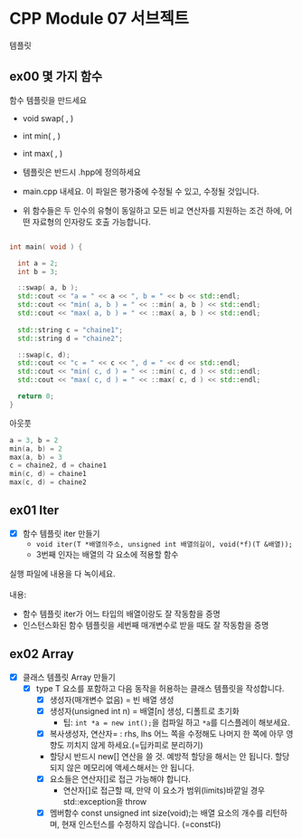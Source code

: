 # CPP Module 07 서브젝트

템플릿

## ex00 몇 가지 함수

함수 템플릿을 만드세요

- void swap( , ) 
- int min( , )
- int max( , )

- 템플릿은 반드시 .hpp에 정의하세요
- main.cpp 내세요. 이 파일은 평가중에 수정될 수 있고, 수정될 것입니다.
- 위 함수들은 두 인수의 유형이 동일하고 모든 비교 연산자를 지원하는 조건 하에, 어떤 자료형의 인자랑도 호출 가능합니다.

```cpp

int main( void ) {

  int a = 2;
  int b = 3;

  ::swap( a, b );
  std::cout << "a = " << a << ", b = " << b << std::endl;
  std::cout << "min( a, b ) = " << ::min( a, b ) << std::endl;
  std::cout << "max( a, b ) = " << ::max( a, b ) << std::endl;
 
  std::string c = "chaine1";
  std::string d = "chaine2";

  ::swap(c, d);
  std::cout << "c = " << c << ", d = " << d << std::endl;
  std::cout << "min( c, d ) = " << ::min( c, d ) << std::endl;
  std::cout << "max( c, d ) = " << ::max( c, d ) << std::endl;

  return 0;
}
```

아웃풋

```cpp
a = 3, b = 2
min(a, b) = 2
max(a, b) = 3
c = chaine2, d = chaine1
min(c, d) = chaine1
max(c, d) = chaine2
```

## ex01 Iter

- [x] 함수 템플릿 iter 만들기
  - `void iter(T *배열의주소, unsigned int 배열의길이, void(*f)(T &배열));`
  - 3번째 인자는 배열의 각 요소에 적용할 함수

실행 파일에 내용을 다 녹이세요.
<br><br>
내용:
- 함수 템플릿 iter가 어느 타입의 배열이랑도 잘 작동함을 증명
- 인스턴스화된 함수 템플릿을 세번째 매개변수로 받을 때도 잘 작동함을 증명




## ex02 Array

- [x] 클래스 템플릿 Array 만들기
  - [x] type T 요소를 포함하고 다음 동작을 허용하는 클래스 템플릿을 작성합니다.
    - [x] 생성자(매개변수 없음) = 빈 배열 생성
    - [x] 생성자(unsigned int n) = 배열[n] 생성, 디폴트로 초기화
      - 팁: `int *a = new int();`을 컴파일 하고 `*a`를 디스플레이 해보세요.
    - [x] 복사생성자, 연산자= : rhs, lhs 어느 쪽을 수정해도 나머지 한 쪽에 아무 영향도 끼치지 않게 하세요.(=딥카피로 분리하기)
    - 할당시 반드시 new[] 연산을 쓸 것. 예방적 할당을 해서는 안 됩니다. 할당되지 않은 메모리에 액세스해서는 안 됩니다.
    - [x] 요소들은 연산자[]로 접근 가능해야 합니다.
      - 연산자[]로 접근할 때, 만약 이 요소가 범위(limits)바깥일 경우 std::exception을 throw
    - [x] 멤버함수 const unsigned int size(void);는 배열 요소의 개수를 리턴하며, 현재 인스턴스를 수정하지 않습니다. (=const다)
